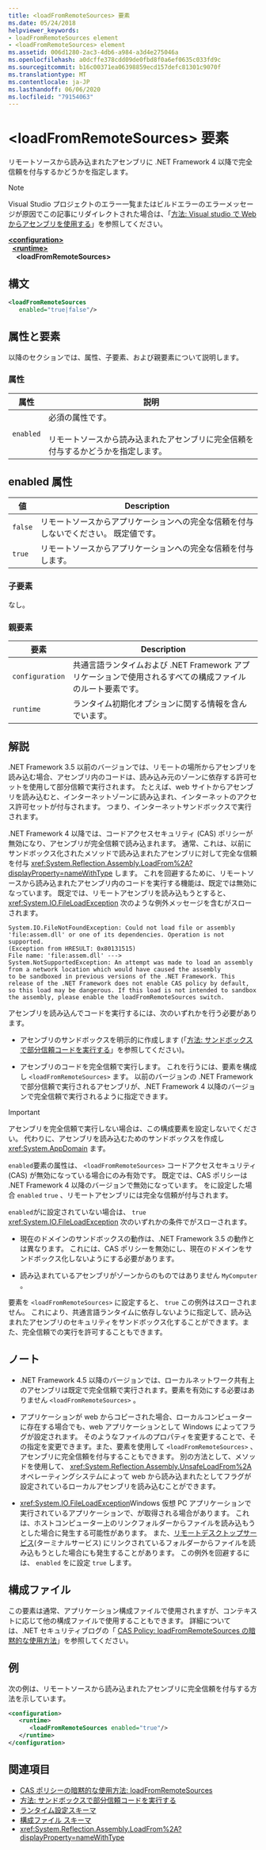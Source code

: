 ```yaml
---
title: <loadFromRemoteSources> 要素
ms.date: 05/24/2018
helpviewer_keywords:
- loadFromRemoteSources element
- <loadFromRemoteSources> element
ms.assetid: 006d1280-2ac3-4db6-a984-a3d4e275046a
ms.openlocfilehash: a0dcffe378cdd09de0fbd8f0a6ef0635c033fd9c
ms.sourcegitcommit: b16c00371ea06398859ecd157defc81301c9070f
ms.translationtype: MT
ms.contentlocale: ja-JP
ms.lasthandoff: 06/06/2020
ms.locfileid: "79154063"
---
```

# <a name="loadfromremotesources-element"></a>\<loadFromRemoteSources> 要素
リモートソースから読み込まれたアセンブリに .NET Framework 4 以降で完全信頼を付与するかどうかを指定します。
  
> [!NOTE]
> Visual Studio プロジェクトのエラー一覧またはビルドエラーのエラーメッセージが原因でこの記事にリダイレクトされた場合は、「[方法: Visual studio で Web からアセンブリを使用する](https://docs.microsoft.com/previous-versions/visualstudio/visual-studio-2010/ee890038(v=vs.100))」を参照してください。  
  
[**\<configuration>**](../configuration-element.md)\
&nbsp;&nbsp;[**\<runtime>**](runtime-element.md)\
&nbsp;&nbsp;&nbsp;&nbsp;**\<loadFromRemoteSources>**  
  
## <a name="syntax"></a>構文  
  
```xml  
<loadFromRemoteSources
   enabled="true|false"/>  
```  
  
## <a name="attributes-and-elements"></a>属性と要素
 以降のセクションでは、属性、子要素、および親要素について説明します。  
  
### <a name="attributes"></a>属性  
  
|属性|説明|  
|---------------|-----------------|  
|`enabled`|必須の属性です。<br /><br /> リモートソースから読み込まれたアセンブリに完全信頼を付与するかどうかを指定します。|  
  
## <a name="enabled-attribute"></a>enabled 属性  
  
|値|Description|  
|-----------|-----------------|  
|`false`|リモートソースからアプリケーションへの完全な信頼を付与しないでください。 既定値です。|  
|`true`|リモートソースからアプリケーションへの完全な信頼を付与します。|  
  
### <a name="child-elements"></a>子要素  
 なし。  
  
### <a name="parent-elements"></a>親要素  
  
|要素|Description|  
|-------------|-----------------|  
|`configuration`|共通言語ランタイムおよび .NET Framework アプリケーションで使用されるすべての構成ファイルのルート要素です。|  
|`runtime`|ランタイム初期化オプションに関する情報を含んでいます。|  
  
## <a name="remarks"></a>解説

.NET Framework 3.5 以前のバージョンでは、リモートの場所からアセンブリを読み込む場合、アセンブリ内のコードは、読み込み元のゾーンに依存する許可セットを使用して部分信頼で実行されます。 たとえば、web サイトからアセンブリを読み込むと、インターネットゾーンに読み込まれ、インターネットのアクセス許可セットが付与されます。 つまり、インターネットサンドボックスで実行されます。

.NET Framework 4 以降では、コードアクセスセキュリティ (CAS) ポリシーが無効になり、アセンブリが完全信頼で読み込まれます。 通常、これは、以前にサンドボックス化されたメソッドで読み込まれたアセンブリに対して完全な信頼を付与 <xref:System.Reflection.Assembly.LoadFrom%2A?displayProperty=nameWithType> します。 これを回避するために、リモートソースから読み込まれたアセンブリ内のコードを実行する機能は、既定では無効になっています。 既定では、リモートアセンブリを読み込もうとすると、 <xref:System.IO.FileLoadException> 次のような例外メッセージを含むがスローされます。

```text
System.IO.FileNotFoundException: Could not load file or assembly 'file:assem.dll' or one of its dependencies. Operation is not supported.
(Exception from HRESULT: 0x80131515)
File name: 'file:assem.dll' --->
System.NotSupportedException: An attempt was made to load an assembly from a network location which would have caused the assembly
to be sandboxed in previous versions of the .NET Framework. This release of the .NET Framework does not enable CAS policy by default,
so this load may be dangerous. If this load is not intended to sandbox the assembly, please enable the loadFromRemoteSources switch.
```

アセンブリを読み込んでコードを実行するには、次のいずれかを行う必要があります。

- アセンブリのサンドボックスを明示的に作成します (「[方法: サンドボックスで部分信頼コードを実行する](../../../misc/how-to-run-partially-trusted-code-in-a-sandbox.md)」を参照してください)。

- アセンブリのコードを完全信頼で実行します。 これを行うには、要素を構成し `<loadFromRemoteSources>` ます。 以前のバージョンの .NET Framework で部分信頼で実行されるアセンブリが、.NET Framework 4 以降のバージョンで完全信頼で実行されるように指定できます。

> [!IMPORTANT]
> アセンブリを完全信頼で実行しない場合は、この構成要素を設定しないでください。 代わりに、アセンブリを読み込むためのサンドボックスを作成し <xref:System.AppDomain> ます。

`enabled`要素の属性は、 `<loadFromRemoteSources>` コードアクセスセキュリティ (CAS) が無効になっている場合にのみ有効です。 既定では、CAS ポリシーは .NET Framework 4 以降のバージョンで無効になっています。 をに設定した場合 `enabled` `true` 、リモートアセンブリには完全な信頼が付与されます。

`enabled`がに設定されていない場合は、 `true` <xref:System.IO.FileLoadException> 次のいずれかの条件でがスローされます。

- 現在のドメインのサンドボックスの動作は、.NET Framework 3.5 の動作とは異なります。 これには、CAS ポリシーを無効にし、現在のドメインをサンドボックス化しないようにする必要があります。

- 読み込まれているアセンブリがゾーンからのものではありません `MyComputer` 。

要素を `<loadFromRemoteSources>` に設定すると、 `true` この例外はスローされません。 これにより、共通言語ランタイムに依存しないように指定して、読み込まれたアセンブリのセキュリティをサンドボックス化することができます。また、完全信頼での実行を許可することもできます。

## <a name="notes"></a>ノート

- .NET Framework 4.5 以降のバージョンでは、ローカルネットワーク共有上のアセンブリは既定で完全信頼で実行されます。要素を有効にする必要はありません `<loadFromRemoteSources>` 。

- アプリケーションが web からコピーされた場合、ローカルコンピューターに存在する場合でも、web アプリケーションとして Windows によってフラグが設定されます。 そのようなファイルのプロパティを変更することで、その指定を変更できます。また、要素を使用して `<loadFromRemoteSources>` 、アセンブリに完全信頼を付与することもできます。 別の方法として、メソッドを使用して、 <xref:System.Reflection.Assembly.UnsafeLoadFrom%2A> オペレーティングシステムによって web から読み込まれたとしてフラグが設定されているローカルアセンブリを読み込むことができます。

- <xref:System.IO.FileLoadException>Windows 仮想 PC アプリケーションで実行されているアプリケーションで、が取得される場合があります。 これは、ホストコンピューター上のリンクフォルダーからファイルを読み込もうとした場合に発生する可能性があります。 また、[リモートデスクトップサービス](/windows/win32/termserv/terminal-services-portal)(ターミナルサービス) にリンクされているフォルダーからファイルを読み込もうとした場合にも発生することがあります。 この例外を回避するには、 `enabled` をに設定 `true` します。

## <a name="configuration-file"></a>構成ファイル

この要素は通常、アプリケーション構成ファイルで使用されますが、コンテキストに応じて他の構成ファイルで使用することもできます。 詳細については、.NET セキュリティブログの「 [CAS Policy: loadFromRemoteSources の暗黙的な使用方法](https://docs.microsoft.com/archive/blogs/shawnfa/more-implicit-uses-of-cas-policy-loadfromremotesources)」を参照してください。  

## <a name="example"></a>例

次の例は、リモートソースから読み込まれたアセンブリに完全信頼を付与する方法を示しています。

```xml
<configuration>  
   <runtime>  
      <loadFromRemoteSources enabled="true"/>  
   </runtime>  
</configuration>  
```

## <a name="see-also"></a>関連項目

- [CAS ポリシーの暗黙的な使用方法: loadFromRemoteSources](https://docs.microsoft.com/archive/blogs/shawnfa/more-implicit-uses-of-cas-policy-loadfromremotesources)
- [方法: サンドボックスで部分信頼コードを実行する](../../../misc/how-to-run-partially-trusted-code-in-a-sandbox.md)
- [ランタイム設定スキーマ](index.md)
- [構成ファイル スキーマ](../index.md)
- <xref:System.Reflection.Assembly.LoadFrom%2A?displayProperty=nameWithType>
